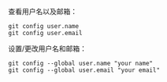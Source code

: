 查看用户名以及邮箱：

```
git config user.name
git config user.email
```

设置/更改用户名和邮箱：

```
git config --global user.name "your name"
git config --global user.email "your email"
```